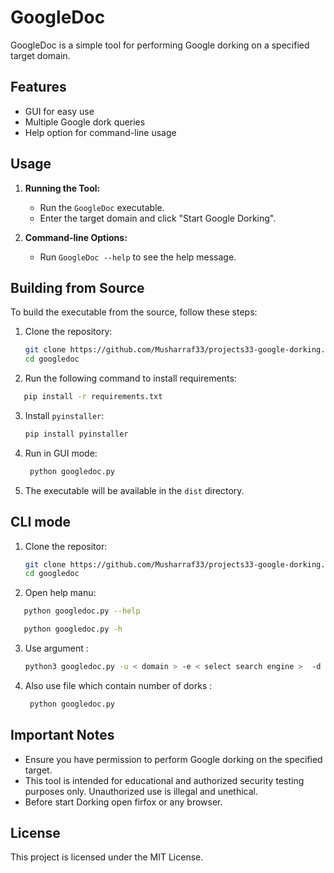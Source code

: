 # GoogleDoc

GoogleDoc is a simple tool for performing Google dorking on a specified target domain. 

## Features

- GUI for easy use
- Multiple Google dork queries
- Help option for command-line usage

## Usage

1. **Running the Tool:**
    - Run the `GoogleDoc` executable.
    - Enter the target domain and click "Start Google Dorking".

2. **Command-line Options:**
    - Run `GoogleDoc --help` to see the help message.

## Building from Source

To build the executable from the source, follow these steps:

1. Clone the repository:
    ```sh
    git clone https://github.com/Musharraf33/projects33-google-dorking.git
    cd googledoc
    ```
 
2. Run the following command to install requirements:
```sh
   pip install -r requirements.txt
   ```
3. Install `pyinstaller`:
    ```sh
    pip install pyinstaller
    ```

4. Run in GUI mode:
    ```sh
     python googledoc.py
    ```

5. The executable will be available in the `dist` directory.





## CLI mode
1. Clone the repositor:
    ```sh
    git clone https://github.com/Musharraf33/projects33-google-dorking.git
    cd googledoc
    ```
     
2. Open help manu:
```sh
   python googledoc.py --help
   ```
```sh
   python googledoc.py -h
   ```

3. Use argument  :
    ```sh
    python3 googledoc.py -u < domain > -e < select search engine >  -d < dork >  -t 2

    ```

4. Also use file which contain number of dorks :
    ```sh
     python googledoc.py 
    ```



## Important Notes

- Ensure you have permission to perform Google dorking on the specified target.
- This tool is intended for educational and authorized security testing purposes only. Unauthorized use is illegal and unethical.
- Before start Dorking open firfox or any browser.


## License

This project is licensed under the MIT License.
